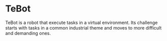 # TeBot

TeBot is a robot that execute tasks in a virtual environment.
Its challenge starts with tasks in a common industrial theme and moves to more difficult and demanding ones. 
